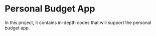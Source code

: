 # Personal Budget App
In this project, it contains in-depth codes that will support the personal budget app. 
